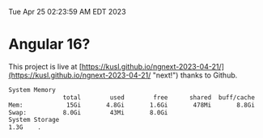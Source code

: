 Tue Apr 25 02:23:59 AM EDT 2023

# Angular 16?


This project is live at [https://kusl.github.io/ngnext-2023-04-21/](https://kusl.github.io/ngnext-2023-04-21/ "next!") thanks to Github.

```bash
System Memory
               total        used        free      shared  buff/cache   available
Mem:            15Gi       4.8Gi       1.6Gi       478Mi       8.8Gi       9.6Gi
Swap:          8.0Gi        43Mi       8.0Gi
System Storage
1.3G	.
